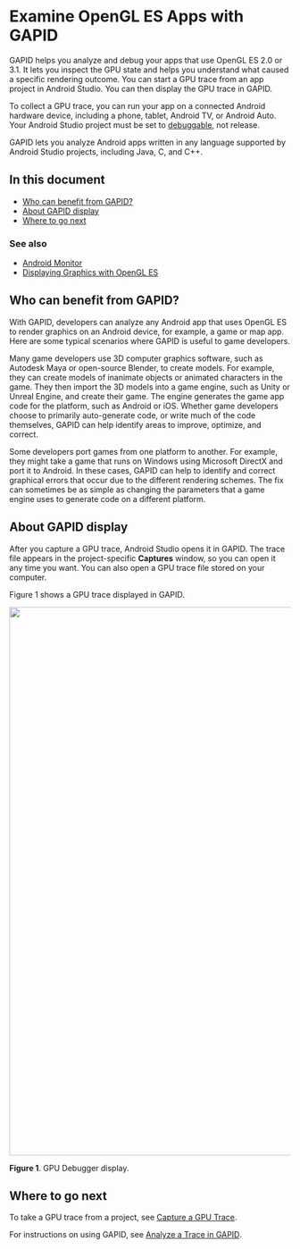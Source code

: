# Examine OpenGL ES Apps with GAPID

GAPID helps you analyze and debug your apps that use OpenGL ES 2.0 or 3.1.
It lets you inspect
the GPU state and helps you understand what caused a specific rendering outcome. You
can start a GPU trace from an app project in Android Studio. You can then display the GPU trace in GAPID.

To collect a GPU trace, you can run your app on a connected Android hardware device,
including a phone, tablet, Android TV, or Android Auto. Your Android Studio project must be set to
[debuggable](http://developer.android.com/guide/topics/manifest/application-element.html#banner), not release.

GAPID lets you analyze Android apps written in any language supported by Android Studio projects,
including Java, C, and C++.

##  In this document
* [Who can benefit from GAPID?](#who)
* [About GAPID display](#display)
* [Where to go next](#begin)

### See also
* [Android Monitor](/studio/profile/android-monitor.html)
* [Displaying Graphics with OpenGL ES](/training/graphics/opengl/index.html)

<a name="who"></a>
## Who can benefit from GAPID?

With GAPID, developers can analyze any Android app that uses OpenGL
ES to render graphics on an Android device, for example, a game or map app. Here
are some typical scenarios where GAPID is useful to game developers.

Many game developers use 3D computer graphics software, such as Autodesk Maya or
open-source Blender, to create models. For example, they can create models of
inanimate objects or animated characters in the game. They then import the 3D
models into a game engine, such as Unity or Unreal Engine, and create their
game. The engine generates the game app code for the platform, such as Android
or iOS. Whether game developers choose to primarily auto-generate code, or write
much of the code themselves, GAPID can help identify areas to
improve, optimize, and correct.

Some developers port games from one platform to another. For example, they might
take a game that runs on Windows using Microsoft DirectX and port it to Android.
In these cases, GAPID can help to identify and correct graphical
errors that occur due to the different rendering schemes. The fix can sometimes
be as simple as changing the parameters that a game engine uses to generate code
on a different platform.

<a name="display"></a>
## About GAPID display

After you capture a GPU trace, Android Studio opens it in GAPID. The trace file
appears in the project-specific **Captures** window, so you can open
it any time you want.
You can also open a GPU trace file stored on your computer.

<p>Figure 1 shows a GPU trace displayed in GAPID.</p>
<p>
<img src="/studio/images/debug/am-gpu-debugger-reorg_2-2_2x.png" alt="" width="982"/>
</p>
<p class="img-caption"><b>Figure 1</b>. GPU Debugger display.
</p>

<a name="begin"></a>
## Where to go next

To take a GPU trace from a project, see
[Capture a GPU Trace](/studio/debug/am-gpu-debugger-trace.html).

For instructions on using GAPID, see
<a href="/studio/debug/am-gpu-debugger-analysis.html">[Analyze a Trace in GAPID](/studio/debug/am-gpu-debugger-analysis.html).



